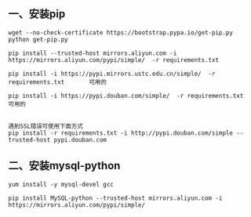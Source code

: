  ## 一、安装pip
    
    wget --no-check-certificate https://bootstrap.pypa.io/get-pip.py
    python get-pip.py

    pip install --trusted-host mirrors.aliyun.com -i https://mirrors.aliyun.com/pypi/simple/  -r requirements.txt

    pip install -i https://pypi.mirrors.ustc.edu.cn/simple/  -r requirements.txt       可用的

    pip install -i https://pypi.douban.com/simple/  -r requirements.txt       可用的

    
    遇到SSL错误可使用下面方式
    pip install -r requirements.txt -i http://pypi.douban.com/simple --trusted-host pypi.douban.com 


##  二、安装mysql-python

    yum install -y mysql-devel gcc

    pip install MySQL-python --trusted-host mirrors.aliyun.com -i https://mirrors.aliyun.com/pypi/simple/ 
    
    
